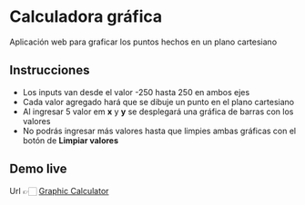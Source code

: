 # Calculadora gráfica

Aplicación web para graficar los puntos hechos en un plano cartesiano

## Instrucciones

- Los inputs van desde el valor -250 hasta 250 en ambos ejes
- Cada valor agregado hará que se dibuje un punto en el plano cartesiano
- Al ingresar 5 valor em **x** y **y** se desplegará una gráfica de barras con los valores
- No podrás ingresar más valores hasta que limpies ambas gráficas con el botón de **Limpiar valores**

## Demo live

Url 👉🏻 [Graphic Calculator](https://graphic-calculator-6n35815z6-leocode0.vercel.app)
